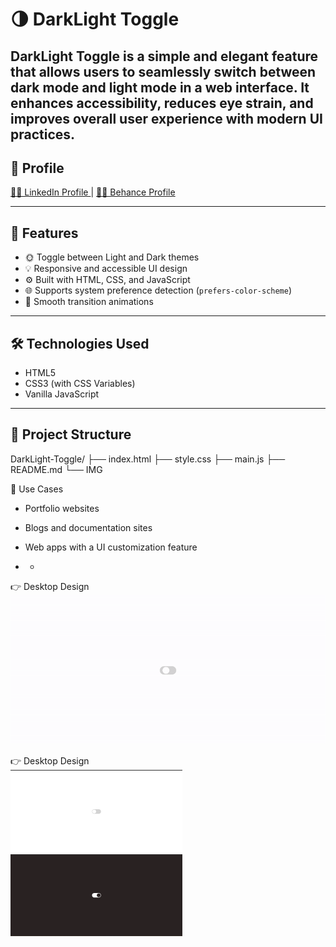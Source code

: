 # 🌗 DarkLight Toggle

DarkLight Toggle is a simple and elegant feature that allows users to seamlessly switch between **dark mode** and **light mode** in a web interface. It enhances accessibility, reduces eye strain, and improves overall user experience with modern UI practices.
---

## 🚀 Profile 
<a href="https://www.linkedin.com/in/dharmendraverma95/" target="_blank">🧑‍💻 LinkedIn Profile </a> | <a href="https://www.behance.net/dhirukumar" target="_blank">🧑‍💻 Behance Profile </a>


---

## 🔧 Features

- 🌞 Toggle between Light and Dark themes
- 💡 Responsive and accessible UI design
- ⚙️ Built with HTML, CSS, and JavaScript
- 🌐 Supports system preference detection (`prefers-color-scheme`)
- 🔄 Smooth transition animations

---

## 🛠️ Technologies Used

- HTML5
- CSS3 (with CSS Variables)
- Vanilla JavaScript

---

## 📂 Project Structure
DarkLight-Toggle/
├── index.html
├── style.css
├── main.js
├── README.md
└── IMG


📌 Use Cases
- Portfolio websites
- Blogs and documentation sites
- Web apps with a UI customization feature

- - 
<span>👉 Desktop Design</span><br/>
<a href="https://www.behance.net/gallery/231193507/LIGHT-DARK-MODE" target="_blank" >
<img src="./light-dark-mode.gif" width="575px"/>
</a>

<span>👉 Desktop Design</span><br/>
<a href="https://www.behance.net/gallery/231193507/LIGHT-DARK-MODE" target="_blank" >
<img src="./light-mode.png" width="275px"/>
<img src="./night-mode.png" width="275px"/>
</a>